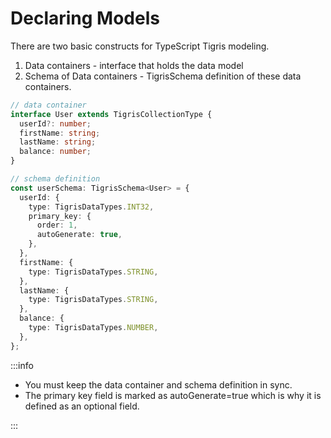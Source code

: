 # Declaring Models

There are two basic constructs for TypeScript Tigris modeling.

1. Data containers - interface that holds the data model
2. Schema of Data containers - TigrisSchema definition of these data containers.

```typescript
// data container
interface User extends TigrisCollectionType {
  userId?: number;
  firstName: string;
  lastName: string;
  balance: number;
}

// schema definition
const userSchema: TigrisSchema<User> = {
  userId: {
    type: TigrisDataTypes.INT32,
    primary_key: {
      order: 1,
      autoGenerate: true,
    },
  },
  firstName: {
    type: TigrisDataTypes.STRING,
  },
  lastName: {
    type: TigrisDataTypes.STRING,
  },
  balance: {
    type: TigrisDataTypes.NUMBER,
  },
};
```

:::info

- You must keep the data container and schema definition in sync.
- The primary key field is marked as autoGenerate=true which is why it
  is defined as an optional field.

:::
